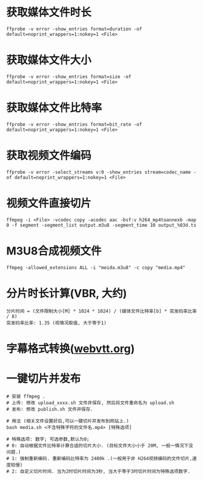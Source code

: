 # 获取媒体文件时长
```
ffprobe -v error -show_entries format=duration -of default=noprint_wrappers=1:nokey=1 <File>
```

# 获取媒体文件大小
```
ffprobe -v error -show_entries format=size -of default=noprint_wrappers=1:nokey=1 <File>
```

# 获取媒体文件比特率
```
ffprobe -v error -show_entries format=bit_rate -of default=noprint_wrappers=1:nokey=1 <File>
```

# 获取视频文件编码
```
ffprobe -v error -select_streams v:0 -show_entries stream=codec_name -of default=noprint_wrappers=1:nokey=1 <File>
```

# 视频文件直接切片
```
ffmpeg -i <File> -vcodec copy -acodec aac -bsf:v h264_mp4toannexb -map 0 -f segment -segment_list output.m3u8 -segment_time 10 output_%03d.ts
```

# M3U8合成视频文件
```
ffmpeg -allowed_extensions ALL -i "meida.m3u8" -c copy "media.mp4"
```

# 分片时长计算(VBR, 大约)
```
分片时间 = (文件限制大小[M] * 1024 * 1024) / (媒体文件比特率[b] * 突发码率比率 / 8)
突发码率比率: 1.35 (视情况取值, 大于等于1) 
```

# 字幕格式转换([webvtt.org](https://www.webvtt.org/))

# 一键切片并发布
```
# 安装 ffmpeg .
# 上传: 修改 upload_xxxx.sh 文件并保存, 然后将文件重命名为 upload.sh 
# 发布: 修改 publish.sh 文件并保存.

# 用法 (相关文件设置好后,可以一键切片并发布到网站上.)
bash media.sh <不含特殊字符的文件名.mp4> [特殊选项]

# 特殊选项: 数字; 可选参数,默认为0;
# 0: 自动根据文件比特率计算合适的切片大小. (目标文件大小小于 20M, 一般一情况下没问题.)
# 1: 强制重新编码. 重新编码比特率为 2400k .(一般用于非 H264视频编码的文件切片,速度较慢)
# 2: 自定义切片时间. 当为2时切片时间为3秒, 当大于等于3时切片时间为特殊选项数字. 
```


